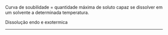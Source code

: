 Curva de soubilidade = quantidade máxima de soluto capaz se dissolver em um solvente a determinada temperatura. 

Dissolução endo e exotermica

---

